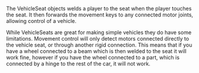 The VehicleSeat objects welds a player to the seat when the player touches the
seat. It then forwards the movement keys to any connected motor joints,
allowing control of a vehicle.

While VehicleSeats are great for making simple vehicles they do have some
limitations. Movement control will only detect motors connected directly to
the vehicle seat, or through another rigid connection. This means that if you
have a wheel connected to a beam which is then welded to the seat it will work
fine, however if you have the wheel connected to a part, which is connected by
a hinge to the rest of the car, it will not work.